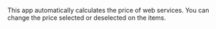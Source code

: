 This app automatically calculates the price of web services. You can change the price selected or deselected on the items.
